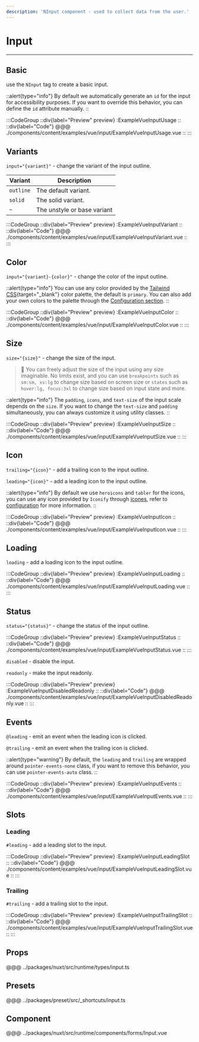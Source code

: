 ```yaml
---
description: 'NInput component - used to collect data from the user.'
---
```


# Input

---

## Basic

use the `NInput` tag to create a basic input.

::alert{type="info"}
By default we automatically generate an `id` for the input for accessibility purposes. If you want to override this behavior, you can define the `id` attribute manually.
::

:::CodeGroup
::div{label="Preview" preview}
  :ExampleVueInputUsage
::
::div{label="Code"}
@@@ ./components/content/examples/vue/input/ExampleVueInputUsage.vue
::
:::

## Variants

`input="{variant}"` - change the variant of the input outline.

| Variant   | Description                 |
| --------- | --------------------------- |
| `outline` | The default variant.        |
| `solid`   | The solid variant.          |
| `~`       | The unstyle or base variant |

:::CodeGroup
::div{label="Preview" preview}
  :ExampleVueInputVariant
::
::div{label="Code"}
@@@ ./components/content/examples/vue/input/ExampleVueInputVariant.vue
::
:::

## Color

`input="{variant}-{color}"` - change the color of the input outline.

::alert{type="info"}
You can use any color provided by the [Tailwind CSS](https://tailwindcss.com/docs/customizing-colors){target="_blank"} color palette, the default is `primary`. You can also add your own colors to the palette through the [Configuration section](/#getting-started/configuration).
::

:::CodeGroup
::div{label="Preview" preview}
  :ExampleVueInputColor
::
::div{label="Code"}
@@@ ./components/content/examples/vue/input/ExampleVueInputColor.vue
::
:::

## Size

`size="{size}"` - change the size of the input.

> 🚀 You can freely adjust the size of the input using any size imaginable. No limits exist, and you can use `breakpoints` such as `sm:sm, xs:lg` to change size based on screen size or `states` such as `hover:lg, focus:3xl` to change size based on input state and more.

::alert{type="info"}
The `padding`, `icons`, and `text-size` of the input scale depends on the `size`. If you want to change the `text-size` and `padding` simultaneously, you can always customize it using utility classes.
::

:::CodeGroup
::div{label="Preview" preview}
  :ExampleVueInputSize
::
::div{label="Code"}
@@@ ./components/content/examples/vue/input/ExampleVueInputSize.vue
::
:::

## Icon

`trailing="{icon}"` - add a trailing icon to the input outline.

`leading="{icon}"` - add a leading icon to the input outline.

::alert{type="info"}
By default we use `heroicons` and `tabler` for the icons, you can use any icon provided by `Iconify` through [icones](https://icones.js.org/), refer to [configuration](/#getting-started/configuration) for more information.
::

:::CodeGroup
::div{label="Preview" preview}
  :ExampleVueInputIcon
::
::div{label="Code"}
@@@ ./components/content/examples/vue/input/ExampleVueInputIcon.vue
::
:::

## Loading

`loading` - add a loading icon to the input outline.

:::CodeGroup
::div{label="Preview" preview}
  :ExampleVueInputLoading
::
::div{label="Code"}
@@@ ./components/content/examples/vue/input/ExampleVueInputLoading.vue
::
:::

## Status

`status="{status}"` - change the status of the input outline.

:::CodeGroup
::div{label="Preview" preview}
  :ExampleVueInputStatus
::
::div{label="Code"}
@@@ ./components/content/examples/vue/input/ExampleVueInputStatus.vue
::
:::

`disabled` - disable the input.

`readonly` - make the input readonly.

:::CodeGroup
::div{label="Preview" preview}
  :ExampleVueInputDisabledReadonly
::
::div{label="Code"}
@@@ ./components/content/examples/vue/input/ExampleVueInputDisabledReadonly.vue
::
:::

## Events

`@leading` - emit an event when the leading icon is clicked.

`@trailing` - emit an event when the trailing icon is clicked.

::alert{type="warning"}
By default, the `leading` and `trailing` are wrapped around `pointer-events-none` class, if you want to remove this behavior, you can use `pointer-events-auto` class.
::

:::CodeGroup
::div{label="Preview" preview}
  :ExampleVueInputEvents
::
::div{label="Code"}
@@@ ./components/content/examples/vue/input/ExampleVueInputEvents.vue
::
:::

## Slots

### Leading

`#leading` - add a leading slot to the input.

:::CodeGroup
::div{label="Preview" preview}
  :ExampleVueInputLeadingSlot
::
::div{label="Code"}
@@@ ./components/content/examples/vue/input/ExampleVueInputLeadingSlot.vue
::
:::

### Trailing

`#trailing` - add a trailing slot to the input.

:::CodeGroup
::div{label="Preview" preview}
  :ExampleVueInputTrailingSlot
::
::div{label="Code"}
@@@ ./components/content/examples/vue/input/ExampleVueInputTrailingSlot.vue
::
:::

## Props

@@@ ../packages/nuxt/src/runtime/types/input.ts

## Presets

@@@ ../packages/preset/src/_shortcuts/input.ts

## Component

@@@ ../packages/nuxt/src/runtime/components/forms/Input.vue
